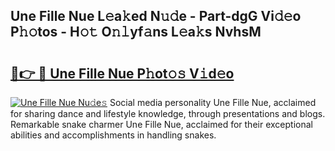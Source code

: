 ## Une Fille Nue L𝚎a𝚔ed N𝚞𝚍e - Part-dgG Vi𝚍𝚎o P𝚑𝚘tos - H𝚘𝚝 O𝚗𝚕yf𝚊ns L𝚎a𝚔s NvhsM

# <h2><a href="http://kf0shvp.oniu.top/?m=Une+Fille+Nue">🔗👉 🔴 Une Fille Nue P𝚑ot𝚘𝚜 V𝚒d𝚎o</a></h2>

[![Une Fille Nue Nu𝚍e𝚜](https://i.imgur.com/0qMVB7G.gif)](http://kf0shvp.oniu.top/?m=Une+Fille+Nue)
Social media personality Une Fille Nue, acclaimed for sharing dance and lifestyle knowledge, through presentations and blogs. Remarkable snake charmer Une Fille Nue, acclaimed for their exceptional abilities and accomplishments in handling snakes.  
